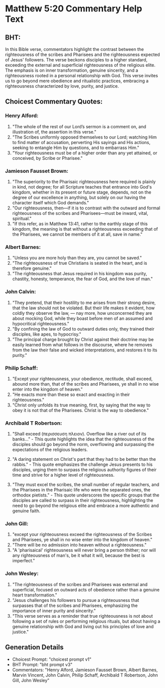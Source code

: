 # Matthew 5:20 Commentary Help Text

## BHT:
In this Bible verse, commentators highlight the contrast between the righteousness of the scribes and Pharisees and the righteousness expected of Jesus' followers. The verse beckons disciples to a higher standard, exceeding the external and superficial righteousness of the religious elite. The emphasis is on inner transformation, genuine sincerity, and a righteousness rooted in a personal relationship with God. This verse invites us to go beyond mere obedience and ritualistic practices, embracing a righteousness characterized by love, purity, and justice.

## Choicest Commentary Quotes:
### Henry Alford:
1. "The whole of the rest of our Lord’s sermon is a comment on, and illustration of, the assertion in this verse."
2. "The Scribes uniformly opposed themselves to our Lord; watching Him to find matter of accusation, perverting His sayings and His actions, seeking to entangle Him by questions, and to embarrass Him."
3. "Your righteousness must be of a higher order than any yet attained, or conceived, by Scribe or Pharisee."


### Jamieson Fausset Brown:
1. "The superiority to the Pharisaic righteousness here required is plainly in kind, not degree; for all Scripture teaches that entrance into God's kingdom, whether in its present or future stage, depends, not on the degree of our excellence in anything, but solely on our having the character itself which God demands."
2. "Our righteousness, then—if it is to contrast with the outward and formal righteousness of the scribes and Pharisees—must be inward, vital, spiritual."
3. "If this refer, as in Matthew 13:41, rather to the earthly stage of this kingdom, the meaning is that without a righteousness exceeding that of the Pharisees, we cannot be members of it at all, save in name."

### Albert Barnes:
1. "Unless you are more holy than they are, you cannot be saved."
2. "The righteousness of true Christians is seated in the heart, and is therefore genuine."
3. "The righteousness that Jesus required in his kingdom was purity, chastity, honesty, temperance, the fear of God, and the love of man."

### John Calvin:
1. "They pretend, that their hostility to me arises from their strong desire, that the law should not be violated. But their life makes it evident, how coldly they observe the law, — nay more, how unconcerned they are about mocking God, while they boast before men of an assumed and hypocritical righteousness."
2. "By confining the law of God to outward duties only, they trained their disciples, like apes, to hypocrisy."
3. "The principal charge brought by Christ against their doctrine may be easily learned from what follows in the discourse, where he removes from the law their false and wicked interpretations, and restores it to its purity."

### Philip Schaff:
1. "Except your righteousness, your obedience, rectitude, shall exceed, abound more than, that of the scribes and Pharisees, ye shall in no wise enter into the kingdom of heaven." 
2. "He exacts more than these so exact and exacting in their righteousness." 
3. "Christ only unfolds its true meaning, first, by saying that the way to obey it is not that of the Pharisees. Christ is the way to obedience."

### Archibald T Robertson:
1. "Shall exceed (περισσευση πλειον). Overflow like a river out of its banks..." - This quote highlights the idea that the righteousness of the disciples should go beyond the norm, overflowing and surpassing the expectations of the religious leaders.

2. "A daring statement on Christ's part that they had to be better than the rabbis." - This quote emphasizes the challenge Jesus presents to his disciples, urging them to surpass the religious authority figures of their time and strive for a higher level of righteousness.

3. "They must excel the scribes, the small number of regular teachers, and the Pharisees in the Pharisaic life who were the separated ones, the orthodox pietists." - This quote underscores the specific groups that the disciples are called to surpass in their righteousness, highlighting the need to go beyond the religious elite and embrace a more authentic and genuine faith.

### John Gill:
1. "except your righteousness exceed the righteousness of the Scribes and Pharisees, ye shall in no wise enter into the kingdom of heaven."
2. "There will be no admission into heaven without a righteousness."
3. "A 'pharisaical' righteousness will never bring a person thither; nor will any righteousness of man's, be it what it will, because the best is imperfect."

### John Wesley:
1. "The righteousness of the scribes and Pharisees was external and superficial, focused on outward acts of obedience rather than a genuine heart transformation."
2. "Jesus challenges his followers to pursue a righteousness that surpasses that of the scribes and Pharisees, emphasizing the importance of inner purity and sincerity."
3. "This verse serves as a reminder that true righteousness is not about following a set of rules or performing religious rituals, but about having a genuine relationship with God and living out his principles of love and justice."


## Generation Details
- Choicest Prompt: "choicest prompt v1"
- BHT Prompt: "bht prompt v3"
- Commentators: "Henry Alford, Jamieson Fausset Brown, Albert Barnes, Marvin Vincent, John Calvin, Philip Schaff, Archibald T Robertson, John Gill, John Wesley"
